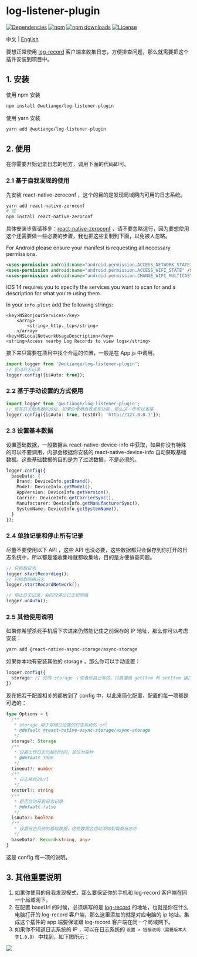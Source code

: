 # log-listener-plugin
[![Dependencies](https://img.shields.io/badge/dependencies-none-green)](https://www.npmjs.com/package/@wutiange/log-listener-plugin?activeTab=dependencies)
[![npm](https://img.shields.io/npm/v/@wutiange/log-listener-plugin)](https://www.npmjs.com/package/@wutiange/log-listener-plugin)
[![npm downloads](https://img.shields.io/npm/dm/@wutiange/log-listener-plugin)](https://www.npmjs.com/package/@wutiange/log-listener-plugin)
[![License](https://img.shields.io/npm/l/@wutiange/log-listener-plugin)](./LICENSE)

中文 | [English](./docs/README_EN.md)

要想正常使用 [log-record](https://github.com/wutiange/log-record) 客户端来收集日志，方便排查问题，那么就需要把这个插件安装到项目中。

## 1. 安装

使用 npm 安装

```bash
npm install @wutiange/log-listener-plugin
```

使用 yarn 安装

```bash
yarn add @wutiange/log-listener-plugin
```

## 2. 使用

在你需要开始记录日志的地方，调用下面的代码即可。

### 2.1 基于自我发现的使用

先安装 react-native-zeroconf ，这个的目的是发现局域网内可用的日志系统。

```bash
yarn add react-native-zeroconf
# 或
npm install react-native-zeroconf
```

具体安装步骤请移步：[react-native-zeroconf](https://www.npmjs.com/package/react-native-zeroconf) ，请不要忽略这行，因为要想使用这个还需要做一些必要的步骤，我也把这些复制到下面，以免被人忽略。

For Android please ensure your manifest is requesting all necessary permissions.

```xml
<uses-permission android:name="android.permission.ACCESS_NETWORK_STATE" />
<uses-permission android:name="android.permission.ACCESS_WIFI_STATE" />
<uses-permission android:name="android.permission.CHANGE_WIFI_MULTICAST_STATE" />
```

IOS 14 requires you to specify the services you want to scan for and a description for what you're using them.

In your `info.plist` add the following strings:

```plist
<key>NSBonjourServices</key>
	<array>
		<string>_http._tcp</string>
	</array>
<key>NSLocalNetworkUsageDescription</key>
<string>Access nearby Log Records to view logs</string>
```

接下来只需要在项目中找个合适的位置，一般是在 App.js 中调用。

```ts
import logger from '@wutiange/log-listener-plugin';
// 启动日志记录
logger.config({isAuto: true});
```

### 2.2 基于手动设置的方式使用

```ts
import logger from '@wutiange/log-listener-plugin';
// 填写日志服务器的地址，如果你使用自我发现功能，那么这一步可以省略
logger.config({isAuto: true, testUrl: 'http://127.0.0.1'});
```

### 2.3 设置基本数据

设置基础数据，一般数据从 react-native-device-info 中获取，如果你没有特殊的可以不要调用，内部会根据你安装的 react-native-device-info 自动获取基础数据。这些基础数据的目的是为了过滤数据，不是必须的。

```ts
logger.config({
  baseData: {
    Brand: DeviceInfo.getBrand(),
    Model: DeviceInfo.getModel(),
    AppVersion: DeviceInfo.getVersion(),
    Carrier: DeviceInfo.getCarrierSync(),
    Manufacturer: DeviceInfo.getManufacturerSync(),
    SystemName: DeviceInfo.getSystemName(),
  }
});
```

### 2.4 单独记录和停止所有记录

尽量不要使用以下 API ，这些 API 也没必要，这些数据都只会保存到你打开的日志系统中，所以都是能收集啥就都收集啥，目的是方便排查问题。

```ts
// 只抓取日志
logger.startRecordLog();
// 只抓取网络日志
logger.startRecordNetwork();

// 停止日志记录，会同时停止日志和网络
logger.unAuto();
```

### 2.5 其他使用说明

如果你希望杀死手机后下次进来仍然能记住之前保存的 IP 地址，那么你可以考虑安装：

```bash
yarn add @react-native-async-storage/async-storage
```

如果你本地有安装其他的 storage ，那么你可以手动设置：

```ts
logger.config({
  storage: // 你的 storage ；或者你自己写的，只要遵循 getItem 和 setItem 接口规范即可  
})
```

现在把若干配置相关的都放到了 config 中，以此来简化配置，配置的每一项都是可选的：

```ts
type Options = {
  /**
   * storage 用于存储已设置的日志系统的 url
   * @default @react-native-async-storage/async-storage
   */
  storage?: Storage
  /**
   * 设置上传日志的超时时间，单位为毫秒
   * @default 3000
   */
  timeout?: number
  /**
   * 日志系统的url
   */
  testUrl?: string
  /**
   * 是否自动开启日志记录
   * @default false
   */
  isAuto?: boolean
  /**
   * 设置日志系统的基础数据，这些数据会自动添加到每条日志中
   */
  baseData?: Record<string, any>
}
```

这是 config 每一项的说明。

## 3. 其他重要说明

1.  如果你使用的自我发现模式，那么要保证你的手机和 log-record 客户端在同一个局域网下。
1.  在配置 baseUrl 的时候，必须填写的是 [log-record](https://github.com/wutiange/log-record) 的地址，也就是你在什么电脑打开的 log-record 客户端，那么这里添加的就是对应电脑的 ip 地址。集成这个插件的 app 端要保证跟 log-record 客户端在同一个局域网下。
1.  如果你不知道日志系统的 IP ，可以在日志系统的 `设置 > 链接说明（需要版本大于1.0.9）` 中找到，如下图所示：

![](https://p0-xtjj-private.juejin.cn/tos-cn-i-73owjymdk6/2d63a50d17db4bc8ae3af0f54ad607c5~tplv-73owjymdk6-jj-mark-v1:0:0:0:0:5o6Y6YeR5oqA5pyv56S-5Yy6IEAg5ZC05pWs5oKm:q75.awebp?policy=eyJ2bSI6MywidWlkIjoiNDM2MzYxOTgyMTYwNjEifQ%3D%3D&rk3s=e9ecf3d6&x-orig-authkey=f32326d3454f2ac7e96d3d06cdbb035152127018&x-orig-expires=1731033526&x-orig-sign=dafJc6ntYEXBbDauv9%2F8ksAhYm4%3D)